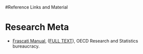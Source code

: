 #Reference Links and Material

# Research Meta
- [Frascati Manual](https://www.oecd.org/sti/inno/frascati-manual.htm), ([FULL TEXT](https://www.oecd.org/sti/frascati-manual-2015-9789264239012-en.htm)), OECD Research and Statistics bureaucracy.
